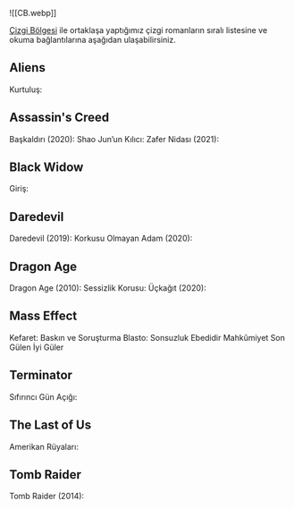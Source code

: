 ![[CB.webp]]

[Çizgi Bölgesi](https://www.cizgibolgesi.com/) ile ortaklaşa yaptığımız çizgi romanların sıralı listesine ve okuma bağlantılarına aşağıdan ulaşabilirsiniz.

## Aliens
Kurtuluş:

## Assassin's Creed
Başkaldırı (2020): 
Shao Jun’un Kılıcı:
Zafer Nidası (2021):

## Black Widow
Giriş: 

## Daredevil
Daredevil (2019): 
Korkusu Olmayan Adam (2020): 

## Dragon Age
Dragon Age (2010): 
Sessizlik Korusu: 
Üçkağıt (2020): 

## Mass Effect
Kefaret: 
Baskın ve Soruşturma
Blasto: Sonsuzluk Ebedidir
Mahkûmiyet
Son Gülen İyi Güler

## Terminator
Sıfırıncı Gün Açığı: 

## The Last of Us
Amerikan Rüyaları: 

## Tomb Raider
Tomb Raider (2014): 